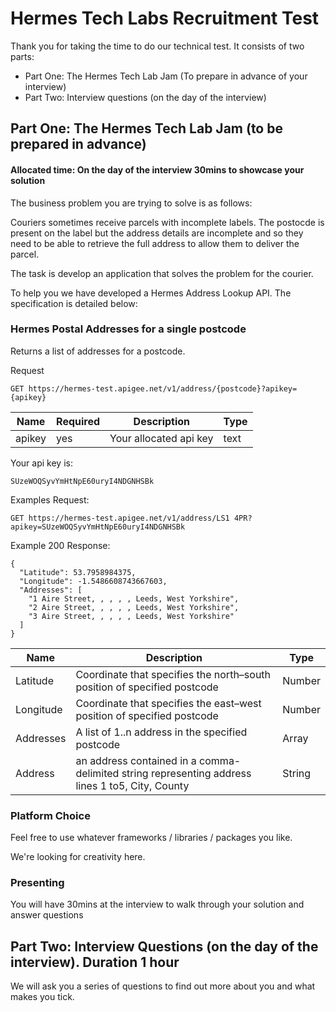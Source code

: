 # Hermes Tech Labs Recruitment Test

Thank you for taking the time to do our technical test. It consists of two parts:

* Part One: The Hermes Tech Lab Jam (To prepare in advance of your interview)
* Part Two: Interview questions (on the day of the interview)

Part One: The Hermes Tech Lab Jam (to be prepared in advance)
------

#### Allocated time: On the day of the interview 30mins to showcase your solution

The business problem you are trying to solve is as follows:

Couriers sometimes receive parcels with incomplete labels. The postocde is present on the label but the address details are incomplete and so they need to be able to retrieve the full address to allow them to deliver the parcel.  

The task is develop an application that solves the problem for the courier.

To help you we have developed a Hermes Address Lookup API. The specification is detailed below:

### Hermes Postal Addresses for a single postcode

Returns a list of addresses for a postcode.

Request
```
GET https://hermes-test.apigee.net/v1/address/{postcode}?apikey={apikey}
```
| Name       | Required           | Description  |   Type |
| ------------- | ------------- | ----- | ----- |
| apikey      | yes | Your allocated api key | text |


Your api key is:

```
SUzeWOQSyvYmHtNpE60uryI4NDGNHSBk
```
Examples Request:
```
GET https://hermes-test.apigee.net/v1/address/LS1 4PR?apikey=SUzeWOQSyvYmHtNpE60uryI4NDGNHSBk
```
Example 200 Response:

```
{
  "Latitude": 53.7958984375,
  "Longitude": -1.5486608743667603,
  "Addresses": [
    "1 Aire Street, , , , , Leeds, West Yorkshire",
    "2 Aire Street, , , , , Leeds, West Yorkshire",
    "3 Aire Street, , , , , Leeds, West Yorkshire"
  ]
}
```
| Name       | Description      | Type  |  
| ------------- | ------------- | ----- | 
| Latitude      | Coordinate that specifies the north–south position of specified postcode | Number | 
| Longitude     | Coordinate that specifies the east–west position of specified postcode | Number | 
| Addresses      | A list of 1..n address in the specified postcode | Array |
| Address      | an address contained in a comma-delimited string representing address lines 1 to5, City, County | String |

### Platform Choice

Feel free to use whatever frameworks / libraries / packages you like.

We're looking for creativity here.


### Presenting

You will have 30mins at the interview to walk through your solution and answer questions


Part Two: Interview Questions (on the day of the interview). Duration 1 hour
------

We will ask you a series of questions to find out more about you and what makes you tick.

